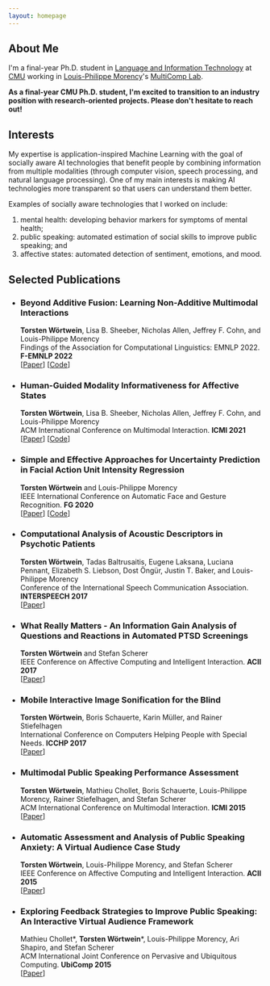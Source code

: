 ```yaml
---
layout: homepage
---
```


## About Me

I'm a final-year Ph.D. student in [Language and Information Technology](https://www.lti.cs.cmu.edu/) at [CMU](https://www.cmu.edu/) working in [Louis-Philippe Morency](https://www.cs.cmu.edu/~morency/)'s [MultiComp Lab](http://multicomp.cs.cmu.edu/).

**As a final-year CMU Ph.D. student, I'm excited to transition to an industry position with research-oriented projects. Please don't hesitate to reach out!**

## Interests

My expertise is application-inspired Machine Learning with the goal of socially aware AI technologies that benefit people by combining information from multiple modalities (through computer vision, speech processing, and natural language processing). One of my main interests is making AI technologies more transparent so that users can understand them better.

Examples of socially aware technologies that I worked on include:
1) mental health: developing behavior markers for symptoms of mental health;
2) public speaking: automated estimation of social skills to improve public speaking; and
3) affective states: automated detection of sentiment, emotions, and mood.

## Selected Publications

- ### Beyond Additive Fusion: Learning Non-Additive Multimodal Interactions
  **Torsten Wörtwein**, Lisa B. Sheeber, Nicholas Allen, Jeffrey F. Cohn, and Louis-Philippe Morency
  <br>
  Findings of the Association for Computational Linguistics: EMNLP 2022. **F-EMNLP 2022**
  <br>
  [[Paper](https://github.com/twoertwein/MultimodalResidualOptimization/raw/main/paper.pdf)] [[Code](https://github.com/twoertwein/MultimodalResidualOptimization/)]

- ### Human-Guided Modality Informativeness for Affective States
  **Torsten Wörtwein**, Lisa B. Sheeber, Nicholas Allen, Jeffrey F. Cohn, and Louis-Philippe Morency
  <br>
  ACM International Conference on Multimodal Interaction. **ICMI 2021**
  <br>
  [[Paper](https://dl.acm.org/doi/10.1145/3462244.3481004)] [[Code](https://github.com/twoertwein/HumanGuidedAttention/)]

- ### Simple and Effective Approaches for Uncertainty Prediction in Facial Action Unit Intensity Regression
  **Torsten Wörtwein** and Louis-Philippe Morency
  <br>
  IEEE International Conference on Automatic Face and Gesture Recognition. **FG 2020**
  <br>
  [[Paper](https://ieeexplore.ieee.org/abstract/document/9320286)] [[Code](https://github.com/twoertwein/UncertaintyRegression)]

- ### Computational Analysis of Acoustic Descriptors in Psychotic Patients
  **Torsten Wörtwein**, Tadas Baltrusaitis, Eugene Laksana, Luciana Pennant, Elizabeth S. Liebson, Dost Öngür, Justin T. Baker, and Louis-Philippe Morency
  <br>
  Conference of the International Speech Communication Association. **INTERSPEECH 2017**
  <br>
  [[Paper](https://www.isca-speech.org/archive_v0/Interspeech_2017/abstracts/0466.html)]

- ### What Really Matters - An Information Gain Analysis of Questions and Reactions in Automated PTSD Screenings
  **Torsten Wörtwein** and Stefan Scherer
  <br>
  IEEE Conference on Affective Computing and Intelligent Interaction. **ACII 2017**
  <br>
  [[Paper](https://ieeexplore.ieee.org/document/8273573)]

- ### Mobile Interactive Image Sonification for the Blind
  **Torsten Wörtwein**, Boris Schauerte, Karin Müller, and Rainer Stiefelhagen
  <br>
  International Conference on Computers Helping People with Special Needs. **ICCHP 2017**
  <br>
  [[Paper](https://www.springerprofessional.de/en/mobile-interactive-image-sonification-for-the-blind/10341192)]

- ### Multimodal Public Speaking Performance Assessment
  **Torsten Wörtwein**, Mathieu Chollet, Boris Schauerte, Louis-Philippe Morency, Rainer Stiefelhagen, and Stefan Scherer
  <br>
  ACM International Conference on Multimodal Interaction. **ICMI 2015**
  <br>
  [[Paper](https://dl.acm.org/doi/abs/10.1145/2818346.2820762)]

- ### Automatic Assessment and Analysis of Public Speaking Anxiety: A Virtual Audience Case Study
  **Torsten Wörtwein**, Louis-Philippe Morency, and Stefan Scherer
  <br>
  IEEE Conference on Affective Computing and Intelligent Interaction. **ACII 2015**
  <br>
  [[Paper](https://ieeexplore.ieee.org/abstract/document/7344570/)]

- ### Exploring Feedback Strategies to Improve Public Speaking: An Interactive Virtual Audience Framework
  Mathieu Chollet\*, **Torsten Wörtwein**\*, Louis-Philippe Morency, Ari Shapiro, and Stefan Scherer
  <br>
  ACM International Joint Conference on Pervasive and Ubiquitous Computing. **UbiComp 2015**
  <br>
  [[Paper](https://dl.acm.org/doi/abs/10.1145/2750858.2806060)]
